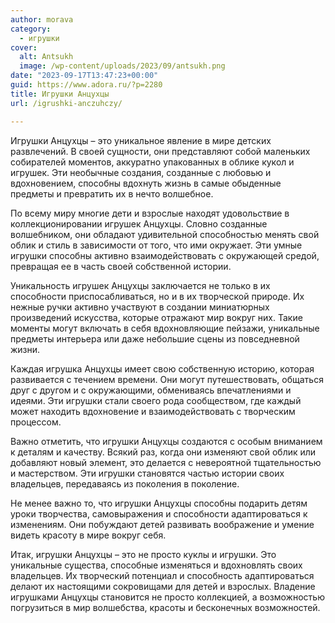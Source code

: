 ```yaml
---
author: morava
category:
  - игрушки
cover:
  alt: Antsukh
  image: /wp-content/uploads/2023/09/antsukh.png
date: "2023-09-17T13:47:23+00:00"
guid: https://www.adora.ru/?p=2280
title: Игрушки Анцухцы
url: /igrushki-anczuhczy/

---
```

Игрушки Анцухцы – это уникальное явление в мире детских развлечений. В своей сущности, они представляют собой маленьких собирателей моментов, аккуратно упакованных в облике кукол и игрушек. Эти необычные создания, созданные с любовью и вдохновением, способны вдохнуть жизнь в самые обыденные предметы и превратить их в нечто волшебное.

По всему миру многие дети и взрослые находят удовольствие в коллекционировании игрушек Анцухцы. Словно созданные волшебником, они обладают удивительной способностью менять свой облик и стиль в зависимости от того, что ими окружает. Эти умные игрушки способны активно взаимодействовать с окружающей средой, превращая ее в часть своей собственной истории.

Уникальность игрушек Анцухцы заключается не только в их способности приспосабливаться, но и в их творческой природе. Их нежные ручки активно участвуют в создании миниатюрных произведений искусства, которые отражают мир вокруг них. Такие моменты могут включать в себя вдохновляющие пейзажи, уникальные предметы интерьера или даже небольшие сцены из повседневной жизни.

Каждая игрушка Анцухцы имеет свою собственную историю, которая развивается с течением времени. Они могут путешествовать, общаться друг с другом и с окружающими, обмениваясь впечатлениями и идеями. Эти игрушки стали своего рода сообществом, где каждый может находить вдохновение и взаимодействовать с творческим процессом.

Важно отметить, что игрушки Анцухцы создаются с особым вниманием к деталям и качеству. Всякий раз, когда они изменяют свой облик или добавляют новый элемент, это делается с невероятной тщательностью и мастерством. Эти игрушки становятся частью истории своих владельцев, передаваясь из поколения в поколение.

Не менее важно то, что игрушки Анцухцы способны подарить детям уроки творчества, самовыражения и способности адаптироваться к изменениям. Они побуждают детей развивать воображение и умение видеть красоту в мире вокруг себя.

Итак, игрушки Анцухцы – это не просто куклы и игрушки. Это уникальные существа, способные изменяться и вдохновлять своих владельцев. Их творческий потенциал и способность адаптироваться делают их настоящими сокровищами для детей и взрослых. Владение игрушками Анцухцы становится не просто коллекцией, а возможностью погрузиться в мир волшебства, красоты и бесконечных возможностей.
